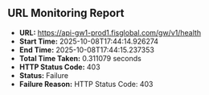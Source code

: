 ## URL Monitoring Report

- **URL:** https://api-gw1-prod1.fisglobal.com/gw/v1/health
- **Start Time:** 2025-10-08T17:44:14.926274
- **End Time:** 2025-10-08T17:44:15.237353
- **Total Time Taken:** 0.311079 seconds
- **HTTP Status Code:** 403
- **Status:** Failure
- **Failure Reason:** HTTP Status Code: 403
